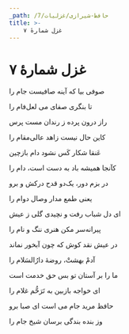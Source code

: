 ```yaml
---
_path: /حافظ-شیرازی/غزلیات/7
title: >-
    غزل شمارهٔ ۷
---
```

# غزل شمارهٔ ۷

<div class="b" id="bn1"><div class="m1"><p>صوفی بیا که آینه صافیست جام را</p></div>
<div class="m2"><p>تا بنگری صفای می لعل‌فام را</p></div></div>
<div class="b" id="bn2"><div class="m1"><p>راز درون پرده ز رندان مست پرس</p></div>
<div class="m2"><p>کاین حال نیست زاهد عالی‌مقام را</p></div></div>
<div class="b" id="bn3"><div class="m1"><p>عَنقا شکار کَس نشود دام بازچین</p></div>
<div class="m2"><p>کآنجا همیشه باد به دست است، دام را</p></div></div>
<div class="b" id="bn4"><div class="m1"><p>در بزم دور، یک‌دو قدح درکش و برو</p></div>
<div class="m2"><p>یعنی طمع مدار وصال دوام را</p></div></div>
<div class="b" id="bn5"><div class="m1"><p>ای دل شباب رفت و نچیدی گلی ز عیش</p></div>
<div class="m2"><p>پیرانه‌سر مکن هنری ننگ و نام را</p></div></div>
<div class="b" id="bn6"><div class="m1"><p>در عیش نقد کوش که چون آبخور نماند</p></div>
<div class="m2"><p>آدمْ بهشتْ، روضهٔ دارُالسَلام را</p></div></div>
<div class="b" id="bn7"><div class="m1"><p>ما را بر آستان تو بس حق خدمت است</p></div>
<div class="m2"><p>ای خواجه بازبین به تَرَحُّم غلام را</p></div></div>
<div class="b" id="bn8"><div class="m1"><p>حافظ مرید جام می است ای صبا برو</p></div>
<div class="m2"><p>وز بنده بندگی برسان شیخ جام را</p></div></div>
